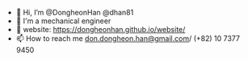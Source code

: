 - 👋 Hi, I’m @DongheonHan @dhan81
- 🚀 I'm a mechanical engineer
- 🏡 website: https://dongheonhan.github.io/website/
- 📫 How to reach me don.dongheon.han@gmail.com/ (+82) 10 7377 9450

<!---
DongheonHan/DongheonHan is a ✨ special ✨ repository because its `README.md` (this file) appears on your GitHub profile.
You can click the Preview link to take a look at your changes.
--->
